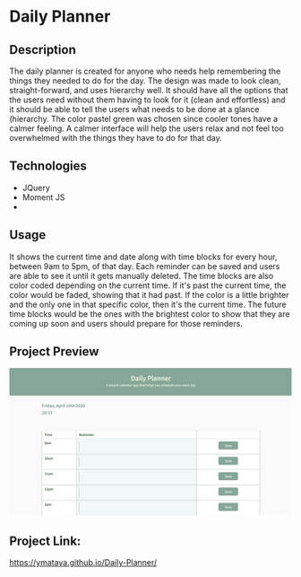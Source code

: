 # Daily Planner

## Description
The daily planner is created for anyone who needs help remembering the things they needed to do for the day. The design was made to look clean, straight-forward, and uses hierarchy well. It should have all the options that the users need without them having to look for it (clean and effortless) and it should be able to tell the users what needs to be done at a glance (hierarchy. The color pastel green was chosen since cooler tones have a calmer feeling. A calmer interface will help the users relax and not feel too overwhelmed with the things they have to do for that day. 

## Technologies
* JQuery
* Moment JS
*

## Usage
 It shows the current time and date along with time blocks for every hour, between 9am to 5pm, of that day. Each reminder can be saved and users are able to see it until it gets manually deleted. The time blocks are also color coded depending on the current time. If it's past the current time, the color would be faded, showing that it had past. If the color is a little brighter and the only one in that specific color, then it's the current time. The future time blocks would be the ones with the brightest color to show that they are coming up soon and users should prepare for those reminders.


## Project Preview
![Preview](/image/daily-planner.png)

## Project Link:
https://ymataya.github.io/Daily-Planner/




